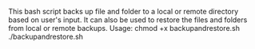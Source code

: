 This bash script backs up file and folder to a local or remote directory based on user's input. It can also be used to restore the files and folders from local or remote backups.
Usage:
chmod +x backupandrestore.sh
./backupandrestore.sh
